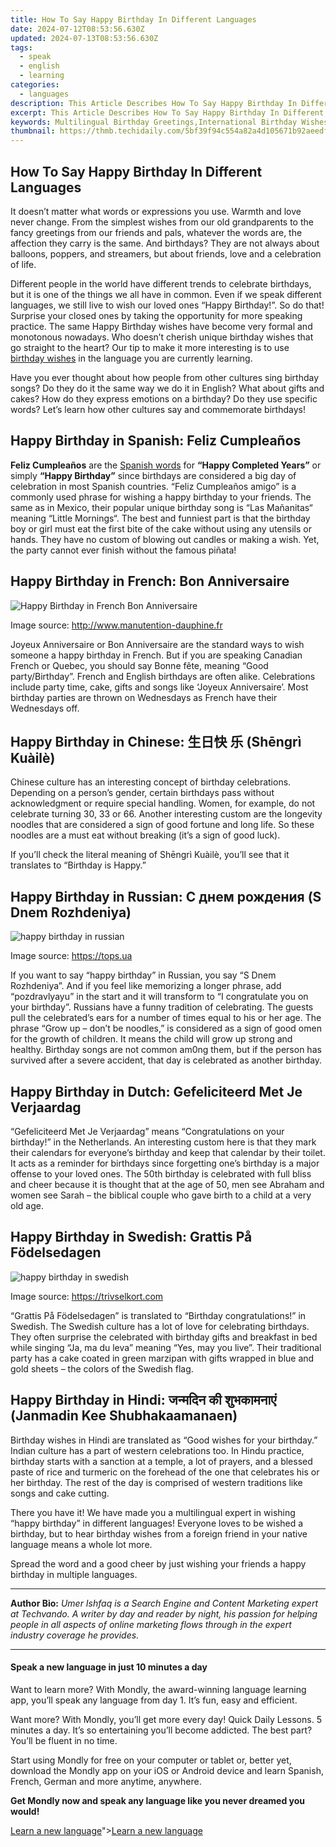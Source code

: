 ```yaml
---
title: How To Say Happy Birthday In Different Languages
date: 2024-07-12T08:53:56.630Z
updated: 2024-07-13T08:53:56.630Z
tags:
  - speak
  - english
  - learning
categories:
  - languages
description: This Article Describes How To Say Happy Birthday In Different Languages
excerpt: This Article Describes How To Say Happy Birthday In Different Languages
keywords: Multilingual Birthday Greetings,International Birthday Wishes,Different Languages Happy Birthday Phrases,Cross-Cultural Greetings,Bilingual Happy Birthday Options,Global Birthday Speeches Translation Tips,Multilingual Birthday Expressions Guide
thumbnail: https://thmb.techidaily.com/5bf39f94c554a82a4d105671b92aeedfbf496d47a60fe2c90aaed3563884eba7.jpg
---
```


## How To Say Happy Birthday In Different Languages

It doesn’t matter what words or expressions you use. Warmth and love never change. From the simplest wishes from our old grandparents to the fancy greetings from our friends and pals, whatever the words are, the affection they carry is the same. And birthdays? They are not always about balloons, poppers, and streamers, but about friends, love and a celebration of life.

Different people in the world have different trends to celebrate birthdays, but it is one of the things we all have in common. Even if we speak different languages, we still live to wish our loved ones “Happy Birthday!”. So do that! Surprise your closed ones by taking the opportunity for more speaking practice. The same Happy Birthday wishes have become very formal and monotonous nowadays. Who doesn’t cherish unique birthday wishes that go straight to the heart? Our tip to make it more interesting is to use [birthday wishes](https://www.wishesquotes.com/birthday/birthday-wishes) in the language you are currently learning.

Have you ever thought about how people from other cultures sing birthday songs? Do they do it the same way we do it in English? What about gifts and cakes? How do they express emotions on a birthday? Do they use specific words? Let’s learn how other cultures say and commemorate birthdays!

## **Happy Birthday in Spanish: Feliz Cumpleaños**

**Feliz Cumpleaños** are the [Spanish words](https://shop.mondly.com/affiliate.php?ACCOUNT=ATISTUDI&AFFILIATE=108875&PATH=https://www.mondly.com?AFFILIATE=108875) for **“Happy Completed Years”** or simply **“Happy Birthday”** since birthdays are considered a big day of celebration in most Spanish countries. “Feliz Cumpleaños amigo” is a commonly used phrase for wishing a happy birthday to your friends. The same as in Mexico, their popular unique birthday song is “Las Mañanitas“ meaning “Little Mornings“. The best and funniest part is that the birthday boy or girl must eat the first bite of the cake without using any utensils or hands. They have no custom of blowing out candles or making a wish. Yet, the party cannot ever finish without the famous piñata!

## **Happy Birthday in French: Bon Anniversaire**

![Happy Birthday in French Bon Anniversaire](https://edge.mondly.com/blog/wp-content/uploads/2018/12/Happy-Birthday-in-French-Bon-Anniversaire.png "How To Say &Quot;Happy Birthday&Quot; In Different Languages 2")

Image source: <http://www.manutention-dauphine.fr>

Joyeux Anniversaire or Bon Anniversaire are the standard ways to wish someone a happy birthday in French. But if you are speaking Canadian French or Quebec, you should say Bonne fête, meaning “Good party/Birthday”. French and English birthdays are often alike. Celebrations include party time, cake, gifts and songs like ‘Joyeux Anniversaire’. Most birthday parties are thrown on Wednesdays as French have their Wednesdays off.

## **Happy Birthday in Chinese:** **生日快** **乐** **(Shēngrì Kuàilè)**

Chinese culture has an interesting concept of birthday celebrations. Depending on a person’s gender, certain birthdays pass without acknowledgment or require special handling. Women, for example, do not celebrate turning 30, 33 or 66\. Another interesting custom are the longevity noodles that are considered a sign of good fortune and long life. So these noodles are a must eat without breaking (it’s a sign of good luck).

If you’ll check the literal meaning of Shēngrì Kuàilè, you’ll see that it translates to “Birthday is Happy.”

## **Happy Birthday in Russian: С днем рождения (S Dnem Rozhdeniya)**

![happy birthday in russian](https://edge.mondly.com/blog/wp-content/uploads/2018/12/happy-birthday-in-russian.jpg "How To Say &Quot;Happy Birthday&Quot; In Different Languages 3")

Image source: <https://tops.ua>

If you want to say “happy birthday” in Russian, you say “S Dnem Rozhdeniya”. And if you feel like memorizing a longer phrase, add “pozdravlyayu” in the start and it will transform to “I congratulate you on your birthday”. Russians have a funny tradition of celebrating. The guests pull the celebrated’s ears for a number of times equal to his or her age. The phrase “Grow up – don’t be noodles,” is considered as a sign of good omen for the growth of children. It means the child will grow up strong and healthy. Birthday songs are not common am0ng them, but if the person has survived after a severe accident, that day is celebrated as another birthday.

## **Happy Birthday in Dutch: Gefeliciteerd Met Je Verjaardag**

“Gefeliciteerd Met Je Verjaardag” means “Congratulations on your birthday!” in the Netherlands. An interesting custom here is that they mark their calendars for everyone’s birthday and keep that calendar by their toilet. It acts as a reminder for birthdays since forgetting one’s birthday is a major offense to your loved ones. The 50th birthday is celebrated with full bliss and cheer because it is thought that at the age of 50, men see Abraham and women see Sarah – the biblical couple who gave birth to a child at a very old age.

## **Happy Birthday in Swedish: Grattis På Födelsedagen**

![happy birthday in swedish](https://edge.mondly.com/blog/wp-content/uploads/2018/12/happy-birthday-in-swedish.jpg "How To Say &Quot;Happy Birthday&Quot; In Different Languages 4")

Image source: <https://trivselkort.com>

“Grattis På Födelsedagen” is translated to “Birthday congratulations!” in Swedish. The Swedish culture has a lot of love for celebrating birthdays. They often surprise the celebrated with birthday gifts and breakfast in bed while singing “Ja, ma du leva” meaning “Yes, may you live”. Their traditional party has a cake coated in green marzipan with gifts wrapped in blue and gold sheets – the colors of the Swedish flag.

## Happy Birthday in Hindi: जन्मदिन की शुभकामनाएं (Janmadin Kee Shubhakaamanaen)

Birthday wishes in Hindi are translated as “Good wishes for your birthday.” Indian culture has a part of western celebrations too. In Hindu practice, birthday starts with a sanction at a temple, a lot of prayers, and a blessed paste of rice and turmeric on the forehead of the one that celebrates his or her birthday. The rest of the day is comprised of western traditions like songs and cake cutting.

There you have it! We have made you a multilingual expert in wishing “happy birthday” in different languages! Everyone loves to be wished a birthday, but to hear birthday wishes from a foreign friend in your native language means a whole lot more.

Spread the word and a good cheer by just wishing your friends a happy birthday in multiple languages.

---

**Author Bio:** _Umer Ishfaq is a Search Engine and Content Marketing expert at Techvando. A writer by day and reader by night, his passion for helping people in all aspects of online marketing flows through in the expert industry coverage he provides._

---

#### Speak a new language in just 10 minutes a day

Want to learn more? With Mondly, the award-winning language learning app, you’ll speak any language from day 1\. It’s fun, easy and efficient.

Want more? With Mondly, you’ll get more every day! Quick Daily Lessons. 5 minutes a day. It’s so entertaining you’ll become addicted. The best part? You’ll be fluent in no time.

Start using Mondly for free on your computer or tablet or, better yet, download the Mondly app on your iOS or Android device and learn Spanish, French, German and more anytime, anywhere.

**Get Mondly now and speak any language like you never dreamed you would!**

[Learn a new language](https://adjt.mondly.com/5ixfg4k?campaign=blog-post-id-2460&fallback=https%3A%2F%2Fapp.mondly.com%3Futm%5Fmedium%3Dblog%5Fblog-post-id-2460%26utm%5Fsource%3Dblog-post-id-2460&redirect%5Fmacos=https%3A%2F%2Fapp.mondly.com%3Futm%5Fmedium%3Dblog%5Fblog-post-id-2460%26utm%5Fsource%3Dblog-post-id-2460&redirect%5Fandroid=https%3A%2F%2Fplay.google.com%2Fstore%2Fapps%2Fdetails%3Fid%3Dcom.atistudios.mondly.languages%3Futm%5Fmedium%3Dblog%5Fblog-post-id-2460%26utm%5Fsource%3Dblog-post-id-2460&redirect%5Fios=https%3A%2F%2Fapps.apple.com%2Fapp%2Fapple-store%2Fid987873536%3Fpt%3D78954800%26ct%3Dblog-post-id-2460%26mt%3D8 "<a class=")">[Learn a new language](https://shop.mondly.com/affiliate.php?ACCOUNT=ATISTUDI&AFFILIATE=108875&PATH=https://www.mondly.com?AFFILIATE=108875)

<ins class="adsbygoogle"
     style="display:block"
     data-ad-format="autorelaxed"
     data-ad-client="ca-pub-7571918770474297"
     data-ad-slot="1223367746"></ins>



<ins class="adsbygoogle"
     style="display:block"
     data-ad-client="ca-pub-7571918770474297"
     data-ad-slot="8358498916"
     data-ad-format="auto"
     data-full-width-responsive="true"></ins>




